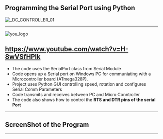## Programming the Serial Port using Python

![_DC_CONTROLLER_01](https://github.com/user-attachments/assets/7f6dbc2a-b760-4f24-bdd2-c6e8b2149b7b)

-----------------------------------------------------------------------------------------------------------------------------------------------------------------
![you_logo](https://github.com/user-attachments/assets/1790e145-3aed-4363-872e-6529278c53e9)

https://www.youtube.com/watch?v=H-8wVSfHPIk
-----------------------------------------------------------------------------------------------------------------------------------------------------------------

- The code uses the SerialPort class from Serial Module
- Code opens up a Serial port on Windows PC for communiating with a Microcontroller board (ATmega328P).
- Project uses Python GUI controlling speed, rotation and configures Serial Comm Parameters
- Code transmits and receives between PC and Micro Conntroller
- The code also shows how to control the **RTS and DTR pins of the serial Port**

-----------------------------------------------------------------------------------------------------------------------------------------------------------------

## ScreenShot of the Program

-----------------------------------------------------------------------------------------------------------------------------------------------------------------
